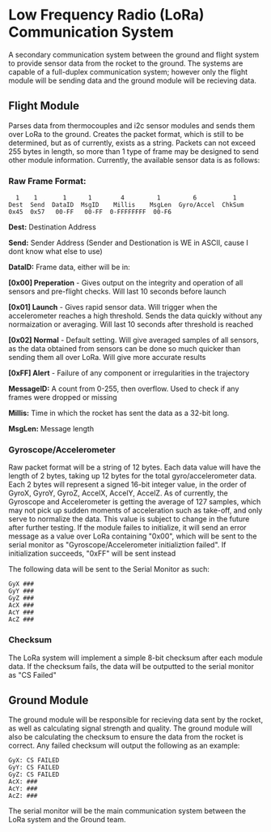 # Low Frequency Radio (LoRa) Communication System
A secondary communication system between the ground and flight system to provide sensor data from the rocket to the ground. The systems are capable of a full-duplex communication system; however only the flight module will be sending data and the ground module will be recieving data.

## Flight Module
Parses data from thermocouples and i2c sensor modules and sends them over LoRa to the ground. Creates the packet format, which is still to be determined, but as of currently, exists as a string. Packets can not exceed 255 bytes in length, so more than 1 type of frame may be designed to send other module information. Currently, the available sensor data is as follows:

### Raw Frame Format:
```
  1    1       1      1        4         1         6          1
Dest  Send  DataID  MsgID    Millis    MsgLen  Gyro/Accel  ChkSum
0x45  0x57   00-FF   00-FF  0-FFFFFFFF  00-F6    
```
**Dest:** Destination Address

**Send:** Sender Address      (Sender and Destionation is WE in ASCII, cause I dont know what else to use)

**DataID:** Frame data, either will be in:

  **[0x00] Preperation** - Gives output on the integrity and operation of all sensors and pre-flight checks. Will last 10 seconds before launch
  
  **[0x01] Launch** - Gives rapid sensor data. Will trigger when the accelerometer reaches a high threshold. Sends the data quickly without any normaization or averaging. Will last 10 seconds after threshold is reached
  
  **[0x02] Normal** - Default setting. Will give averaged samples of all sensors, as the data obtained from sensors can be done so much quicker than sending them all over LoRa. Will give more accurate results
  
  **[0xFF] Alert** - Failure of any component or irregularities in the trajectory
  
**MessageID:** A count from 0-255, then overflow. Used to check if any frames were dropped or missing

**Millis:** Time in which the rocket has sent the data as a 32-bit long.

**MsgLen:** Message length
  
### Gyroscope/Accelerometer
Raw packet format will be a string of 12 bytes. Each data value will have the length of 2 bytes, taking up 12 bytes for the total gyro/accelerometer data. Each 2 bytes will represent a signed 16-bit integer value, in the order of GyroX, GyroY, GyroZ, AccelX, AccelY, AccelZ. As of currently, the Gyroscope and Accelerometer is getting the average of 127 samples, which may not pick up sudden moments of acceleration such as take-off, and only serve to normalize the data. This value is subject to change in the future after further testing. If the module failes to initialize, it will send an error message as a value over LoRa containing "0x00", which will be sent to the serial monitor as "Gyroscope/Accelerometer initializtion failed". If initialization succeeds, "0xFF" will be sent instead

The following data will be sent to the Serial Monitor as such:
```
GyX ###
GyY ###
GyZ ###
AcX ###
AcY ###
AcZ ###
```

### Checksum
The LoRa system will implement a simple 8-bit checksum after each module data. If the checksum fails, the data will be outputted to the serial monitor as "CS Failed"



## Ground Module
The ground module will be responsible for recieving data sent by the rocket, as well as calculating signal strength and quality. The ground module will also be calculating the checksum to ensure the data from the rocket is correct. Any failed checksum will output the following as an example:
```
GyX: CS FAILED
GyY: CS FAILED
GyZ: CS FAILED
AcX: ###
AcY: ###
AcZ: ###
```
The serial monitor will be the main communication system between the LoRa system and the Ground team.
